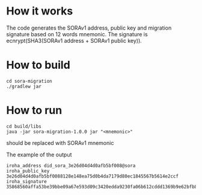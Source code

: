# How it works
The code generates the SORAv1 address, public key and migration signature based on 12 words mnemonic.
The signature is ecnrypt(SHA3(SORAv1 address + SORAv1 public key)).

# How to build
```shell
cd sora-migration
./gradlew jar
```
# How to run

```shell
cd build/libs
java -jar sora-migration-1.0.0 jar "<mnemonic>"
```
<mnemonic> should be replaced with SORAv1 mnemonic

The example of the output
```shell
iroha_address did_sora_3e26d04d4d0afb5bf008@sora
iroha_public_key 3e26d04d4d0afb5bf0088128e148ea75d0b4da7179d80ec1845567b5614e2ccf
iroha_signature 35868560affa53be39bbe09a67e593d09c3420edda9230fa06b612cddd1369b9e62bfb827b34054a7a7e2eab7aad43cb228c97c76efba3fc65f8767d5cb4cf03

```
